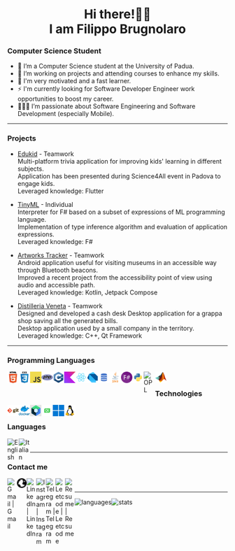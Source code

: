 <h1 align="center">Hi there!👋🏻<br>I am Filippo Brugnolaro</h1>
<h3>Computer Science Student</h3>

- 🌱 I’m a Computer Science student at the University of Padua.
- 🔭 I’m working on projects and attending courses to enhance my skills.
- 📄 I'm very motivated and a fast learner.
- ⚡ I'm currently looking for Software Developer Engineer work opportunities to boost my career.
- 👨🏻‍💻 I’m passionate about Software Engineering and Software Development (especially Mobile).<br>

---

### Projects ###
- [Edukid](https://github.com/filippobrugnolaro/edukid_mpm) - Teamwork<br>
Multi-platform trivia application for improving kids' learning in different subjects.<br>
Application has been presented during Science4All event in Padova to engage kids.<br>
Leveraged knowledge: Flutter

- [TinyML](https://github.com/filippobrugnolaro/TinyML) - Individual<br>
Interpreter for F\# based on a subset of expressions of ML programming language.<br>
Implementation of type inference algorithm and evaluation of application expressions.<br>
Leveraged knowledge: F\#

- [Artworks Tracker](https://github.com/filippobrugnolaro/artworks-tracker-app) - Teamwork<br>
Android application useful for visiting museums in an accessible way through Bluetooth beacons.<br>
Improved a recent project from the accessibility point of view using audio and accessible path.<br>
Leveraged knowledge: Kotlin, Jetpack Compose

- [Distilleria Veneta](https://github.com/filippobrugnolaro/DistilleriaVeneta) - Teamwork<br>
Designed and developed a cash desk Desktop application for a grappa shop saving all the generated bills.<br>
Desktop application used by a small company in the territory.<br>
Leveraged knowledge: C++, Qt Framework<br>

---

### Programming Languages ###
<img align="left" alt="HTML" width="26px" src="https://github.com/github/explore/blob/main/topics/html/html.png"/>
<img align="left" alt="CSS" width="26px" src="https://github.com/github/explore/blob/main/topics/css/css.png"/>
<img align="left" alt="JavaScript" width="26px" src="https://github.com/github/explore/blob/main/topics/javascript/javascript.png"/>
<img align="left" alt="PHP" width="26px" src="https://github.com/github/explore/blob/main/topics/php/php.png"/>
<img align="left" alt="C++" width="26px" src="https://github.com/github/explore/blob/main/topics/cpp/cpp.png"/>
<img align="left" alt="Kotlin" width="26px" src="https://github.com/github/explore/blob/main/topics/kotlin/kotlin.png"/>
<img align="left" alt="React" width="26px" src="https://github.com/github/explore/blob/main/topics/react/react.png"/>
<img align="left" alt="Dart" width="26px" src="https://github.com/github/explore/blob/main/topics/dart/dart.png"/>
<img align="left" alt="SQL" width="26px" src="https://github.com/github/explore/blob/main/topics/sql/sql.png"/>
<img align="left" alt="Java" width="26px" src="https://github.com/github/explore/blob/main/topics/java/java.png"/>
<img align="left" alt="F sharp" width="26px" src="https://github.com/github/explore/blob/main/topics/fsharp/fsharp.png"/>
<img align="left" alt="Python" width="26px" src="https://github.com/github/explore/blob/main/topics/python/python.png"/>
<img align="left" alt="OPL" width="26px" src="https://github.com/github/explore/blob/main/topics/opl/opl.png"/>
<img align="left" alt="Matlab" width="26px" src="https://github.com/github/explore/blob/main/topics/matlab/matlab.png"/><br>

### Technologies ###
<img align="left" alt="Git" width="26px" src="https://github.com/github/explore/blob/main/topics/git/git.png"/>
<img align="left" alt="QT Framework" width="26px" src="https://github.com/github/explore/blob/main/topics/docker/docker.png"/>
<img align="left" alt="QT Framework" width="26px" src="https://github.com/github/explore/blob/main/topics/jetpack-compose/jetpack-compose.png"/>
<img align="left" alt="QT Framework" width="26px" src="https://github.com/github/explore/blob/main/topics/qt/qt.png"/>
<img align="left" alt="Windows" width="26px" src="https://github.com/github/explore/blob/main/topics/windows/windows.png"/>
<img align="left" alt="Linux" width="26px" src="https://github.com/github/explore/blob/main/topics/linux/linux.png"/><br>

### Languages ###
<img align="left" alt="English" width="26px" src="https://unpkg.com/language-icons/icons/en.svg"/>
<img align="left" alt="Italian" width="26px" src="https://unpkg.com/language-icons/icons/it.svg"/><br>

---

### Contact me ###
[<img align="left" alt="Gmail | Gmail" width="22px" src="https://cdn.jsdelivr.net/npm/simple-icons@v3/icons/gmail.svg"/>][gmail]
[<img align="left" alt="Website | Website" width="22px" src="https://raw.githubusercontent.com/iconic/open-iconic/master/svg/globe.svg"/>][website]
[<img align="left" alt="LinkedIn | LinkedIn" width="22px" src="https://cdn.jsdelivr.net/npm/simple-icons@v3/icons/linkedin.svg"/>][linkedin]
[<img align="left" alt="Instagram | Instagram" width="22px" src="https://cdn.jsdelivr.net/npm/simple-icons@v3/icons/instagram.svg"/>][instagram]
[<img align="left" alt="Telegram | Telegram" width="22px" src="https://cdn.jsdelivr.net/npm/simple-icons@v3/icons/telegram.svg"/>][telegram]
[<img align="left" alt="Leetcode | Leetcode" width="22px" src="https://cdn.jsdelivr.net/npm/simple-icons@v3/icons/leetcode.svg"/>][leetcode]
[<img align="left" alt="Resume | Resume" width="22px" src="https://cdn.jsdelivr.net/npm/simple-icons@v3/icons/letterboxd.svg"/>][resume]<br>

[gmail]: mailto:filippo.brugnolaro.fb@gmail.com
[website]: https://filippobrugnolaro.github.io
[linkedin]: https://www.linkedin.com/in/filippobrugnolaro/
[instagram]: https://www.instagram.com/filippo.brugnolaro
[telegram]: https://t.me/filippo_brugnolaro
[leetcode]: https://leetcode.com/filippobrugnolaro/
[resume]: https://filippobrugnolaro.github.io/resources/filippo_brugnolaro_cv_04_12_23.pdf

---

<img align="left" alt="languages" src="https://github-readme-stats.vercel.app/api/top-langs?username=filippobrugnolaro&show_icons=true&locale=en&layout=compact&theme=dracula"/>
<p>&nbsp;<img align="left" src="https://github-readme-stats.vercel.app/api?username=filippobrugnolaro&show_icons=true&locale=en&theme=dracula" alt="stats"/></p>

